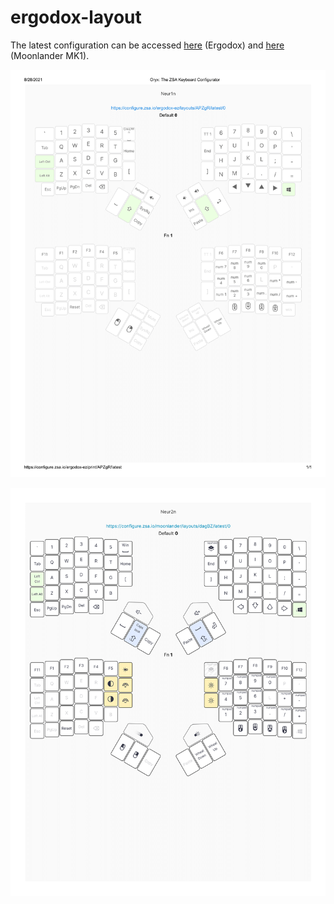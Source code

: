 # ergodox-layout

The latest configuration can be accessed [here](https://configure.ergodox-ez.com/ergodox-ez/layouts/APZgR/latest/0) (Ergodox) and [here](https://configure.ergodox-ez.com/moonlander/layouts/dagBZ/latest/0) (Moonlander MK1).

![](./ergodox/screenshot.png)

![](./moonlander/screenshot.png)

